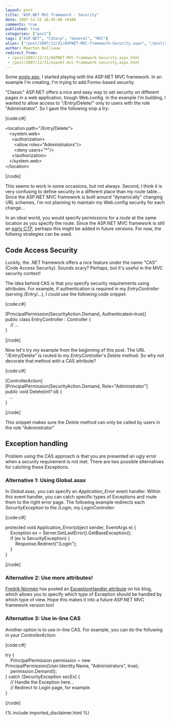 ```yaml
---
layout: post
title: "ASP.NET MVC framework - Security"
date: 2007-12-31 16:45:00 +0100
comments: true
published: true
categories: ["post"]
tags: ["ASP.NET", "CSharp", "General", "MVC"]
alias: ["/post/2007/12/31/ASPNET-MVC-framework-Security.aspx", "/post/2007/12/31/aspnet-mvc-framework-security.aspx"]
author: Maarten Balliauw
redirect_from:
 - /post/2007/12/31/ASPNET-MVC-framework-Security.aspx.html
 - /post/2007/12/31/aspnet-mvc-framework-security.aspx.html
---
```

<p>
Some <a href="/post/2007/12/ASPNET-MVC-Framework---Basic-sample-application.aspx" target="_blank">posts ago</a>, I started playing with the ASP.NET MVC framework. In an example I&#39;m creating, I&#39;m trying to add Forms-based security. 
</p>
<p>
&quot;Classic&quot; ASP.NET offers a nice and easy way to set security on different pages in a web application, trough Web.config. In the example I&#39;m building, I wanted to allow access to &quot;/Entry/Delete/&quot; only to users with the role &quot;Administrator&quot;. So I gave the following snip a try: 
</p>
<p>
[code:c#] 
</p>
<p>
&lt;location path=&quot;/Entry/Delete&quot;&gt;<br />
&nbsp;&nbsp; &lt;system.web&gt;<br />
&nbsp;&nbsp;&nbsp;&nbsp; &lt;authorization&gt;<br />
&nbsp;&nbsp;&nbsp;&nbsp;&nbsp;&nbsp; &lt;allow roles=&quot;Administrators&quot;/&gt;<br />
&nbsp;&nbsp;&nbsp;&nbsp;&nbsp;&nbsp; &lt;deny users=&quot;*&quot;/&gt;<br />
&nbsp;&nbsp;&nbsp;&nbsp; &lt;/authorization&gt;<br />
&nbsp;&nbsp; &lt;/system.web&gt;<br />
&lt;/location&gt; 
</p>
<p>
[/code] 
</p>
<p>
This seems to work in some occasions, but not always. Second, I think it is very confusing to define security in a different place than my route table... Since the ASP.NET MVC framework is built around &quot;dynamically&quot; changing URL schemes, I&#39;m not planning to maintain my Web.config security for each change... 
</p>
<p>
In an ideal world, you would specify permissions for a route at the same location as you specify the route. Since the ASP.NET MVC framework is still an <a href="http://weblogs.asp.net/scottgu/archive/2007/12/09/asp-net-3-5-extensions-ctp-preview-released.aspx" target="_blank">early CTP</a>, perhaps this might be added in future versions. For now, the follwing strategies can be used. 
</p>
<h2>Code Access Security</h2>
<p>
Luckily, the .NET framework offers a nice feature under the name &quot;CAS&quot; (Code Access Security). Sounds scary? Perhaps, but it&#39;s useful in the MVC security context! 
</p>
<p>
The idea behind CAS is that you specify security requirements using attributes. For example, if authentication is required in my <em>EntryController</em> (serving /Entry/...), I could use the following code snippet: 
</p>
<p>
[code:c#] 
</p>
<p>
[PrincipalPermission(SecurityAction.Demand, Authenticated=true)]<br />
public class EntryController : Controller {<br />
&nbsp;&nbsp;&nbsp; // ...<br />
} 
</p>
<p>
[/code] 
</p>
<p>
Now let&#39;s try my example from the beginning of this post. The URL &quot;/Entry/Delete&quot; is routed to my <em>EntryController</em>&#39;s <em>Delete</em> method. So why not decorate that method with a CAS attribute? 
</p>
<p>
[code:c#] 
</p>
<p>
[ControllerAction]<br />
[PrincipalPermission(SecurityAction.Demand, Role=&quot;Administrator&quot;]<br />
public void Delete(int? id) {<br />
&nbsp;&nbsp; ...<br />
} 
</p>
<p>
[/code] 
</p>
<p>
This snippet makes sure the <em>Delete</em> method can only be called by users in the role &quot;Administrator&quot; 
</p>
<h2>Exception handling</h2>
<p>
Problem using the CAS approach is that you are presented an ugly error when a security requirement is not met. There are two possible alternatives for catching these Exceptions. 
</p>
<h3>Alternative 1: Using Global.asax</h3>
<p>
In Global.asax, you can specify an <em>Application_Error</em> event handler. Within this event handler, you can catch specific types of Exceptions and route them to the right error page. The following example redirects each <em>SecurityException</em> to the /Login, my <em>LoginController</em>: 
</p>
<p>
[code:c#] 
</p>
<p>
protected void Application_Error(object sender, EventArgs e) {<br />
&nbsp;&nbsp;&nbsp; Exception ex = Server.GetLastError().GetBaseException();<br />
&nbsp;&nbsp;&nbsp; if (ex is SecurityException) {<br />
&nbsp;&nbsp;&nbsp;&nbsp;&nbsp;&nbsp;&nbsp; Response.Redirect(&quot;/Login&quot;);<br />
&nbsp;&nbsp;&nbsp; }<br />
} 
</p>
<p>
[/code] 
</p>
<h3>Alternative 2: Use more attributes!</h3>
<p>
<a href="http://weblogs.asp.net/fredriknormen/archive/2007/11/19/asp-net-mvc-framework-exception-handling.aspx" target="_blank">Fredrik Norm&eacute;n</a> has posted an <a href="http://weblogs.asp.net/fredriknormen/archive/2007/11/19/asp-net-mvc-framework-exception-handling.aspx" target="_blank">ExceptionHandler attribute</a> on his blog, which allows you to specify which type of Exception should be handled by which type of view. Hope this makes it into a future ASP.NET MVC framework version too! 
</p>
<h3>Alternative 3: Use in-line CAS</h3>
<p>
Another option is to use in-line CAS. For example, you can do the folluwing in your <em>ControllerAction</em>: 
</p>
<p>
[code:c#] 
</p>
<p>
try {<br />
&nbsp;&nbsp;&nbsp; PrincipalPermission permission = new PrincipalPermission(User.Identity.Name, &quot;Administrators&quot;, true);<br />
&nbsp;&nbsp;&nbsp; permission.Demand();<br />
} catch (SecurityException secEx) {<br />
&nbsp;&nbsp;&nbsp; // Handle the Exception here...<br />
&nbsp;&nbsp;&nbsp; // Redirect to Login page, for example.<br />
} 
</p>
<p>
[/code] 
</p>

{% include imported_disclaimer.html %}
